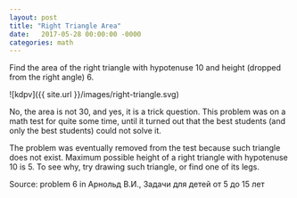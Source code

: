 ```yaml
---
layout: post
title: "Right Triangle Area"
date:   2017-05-28 00:00:00 -0000
categories: math
---
```


Find the area of the right triangle with hypotenuse 10 and height (dropped from the right angle) 6.

![kdpv]({{ site.url }}/images/right-triangle.svg)

No, the area is not 30, and yes, it is a trick question. This problem was on a math test for quite some time, until it turned out that the best students (and only the best students) could not solve it.

<!--more-->

The problem was eventually removed from the test because such triangle does not exist. Maximum possible height of a right triangle with hypotenuse 10 is 5. To see why, try drawing such triangle, or find one of its legs.

Source: problem 6 in Арнольд В.И., Задачи для детей от 5 до 15 лет
